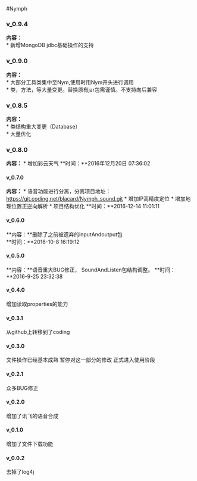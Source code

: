 #Nymph 
### v_0.9.4
**内容：**  
	* 新增MongoDB jdbc基础操作的支持  
	
### v_0.9.0
**内容：**  
	* 大部分工具类集中至Nym,使用时用Nym开头进行调用  
	* 类，方法，等大量变更。替换原有jar包需谨慎。不支持向后兼容  

### v_0.8.5
**内容：**  
	* 类结构重大变更（Database）  
	* 大量优化  

### v_0.8.0
**内容：**
	* 增加彩云天气
**时间：**2016年12月20日 07:36:02

#### v_0.7.0
**内容：**
	* 语音功能进行分离，分离项目地址：https://git.coding.net/blacard/Nymph_sound.git
	* 增加IP高精度定位
	* 增加地理位置正逆向解析
	* 项目结构优化
**时间：**2016-12-14 11:01:11

#### v_0.6.0  
**内容：**删除了之前被遗弃的inputAndoutput包  
**时间：**2016-10-8 16:19:12


#### v_0.5.0  
**内容：**语音重大BUG修正，
SoundAndListen包结构调整。
**时间：**2016-9-25 23:32:38

#### v_0.4.0
增加读取properties的能力

#### v_0.3.1
从github上转移到了coding

#### v_0.3.0
文件操作已经基本成熟
暂停对这一部分的修改
正式进入使用阶段

#### v_0.2.1
众多BUG修正

#### v_0.2.0
增加了讯飞的语音合成 

#### v_0.1.0
增加了文件下载功能 

#### v_0.0.2
去掉了log4j